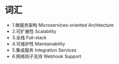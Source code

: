 # 词汇
- 1.微服务架构 Microservices-oriented Architecture
- 2.可扩展性   Scalability
- 3.全栈       Full-stack
- 4.可维护性   Maintainability
- 5.集成服务   Integration Services
- 6.网络钩子支持  Webhook Support
<!-- by 林科宇 -->